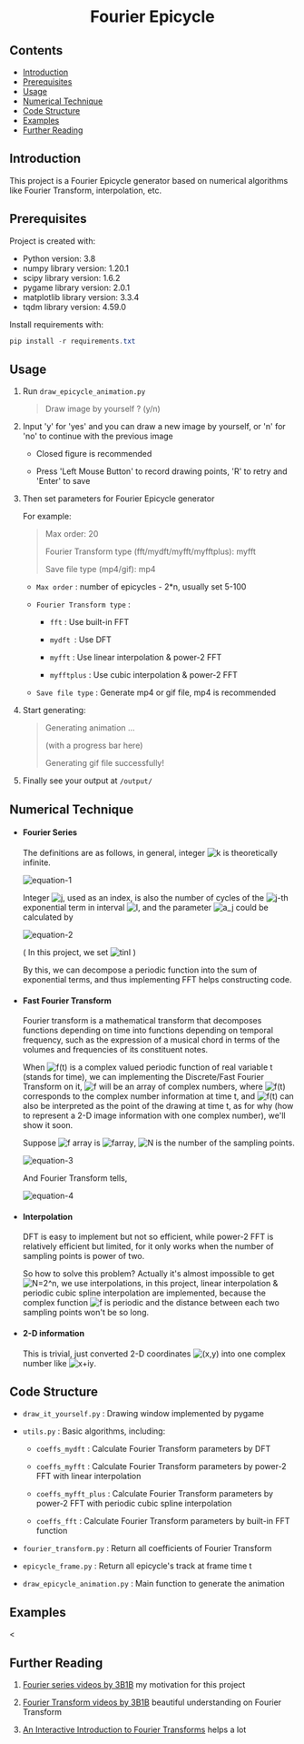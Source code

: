 <h1 align = "center">Fourier Epicycle</h1>



## Contents

* [Introduction](#introduction)
* [Prerequisites](#prerequisites)
* [Usage](#usage)
* [Numerical Technique](#numerical-technique)
* [Code Structure](#code-structure)
* [Examples](#examples)
* [Further Reading](#further-reading)



## Introduction

This project is a Fourier Epicycle generator based on numerical algorithms like Fourier Transform, interpolation, etc.



## Prerequisites

Project is created with:

* Python version: 3.8
* numpy library version: 1.20.1
* scipy library version: 1.6.2
* pygame library version: 2.0.1
* matplotlib library version: 3.3.4
* tqdm library version: 4.59.0

Install requirements with:

```powershell
pip install -r requirements.txt
```



## Usage

1. Run `draw_epicycle_animation.py`

   > Draw image by yourself ? (y/n) 

2. Input 'y' for 'yes' and you can draw a new image by yourself, or 'n' for 'no' to continue with the previous image

   * Closed figure is recommended

   * Press 'Left Mouse Button' to record drawing points, 'R' to retry and 'Enter' to save

3. Then set parameters for Fourier Epicycle generator

   For example:

   > Max order: 20
   >
   > Fourier Transform type (fft/mydft/myfft/myfftplus): myfft
   >
   > Save file type (mp4/gif): mp4

   * `Max order` <integer n>: number of epicycles - 2*n, usually set 5-100

   * `Fourier Transform type` <string>:

     * `fft` : Use built-in FFT
   
     * `mydft `: Use DFT
   
     * `myfft` : Use linear interpolation & power-2 FFT
   
     * `myfftplus` : Use cubic interpolation & power-2 FFT

   * `Save file type` <string>: Generate mp4 or gif file, mp4 is recommended

4. Start generating:

   > Generating animation ...
   >
   > (with a progress bar here)
   >
   > Generating gif file successfully!

5. Finally see your output at `/output/`



## Numerical Technique

* #### Fourier Series

  The definitions are as follows, in general, integer ![k](https://github.com/Tequila-Sunrise/Fourier-Epicycle/blob/main/static/k.png) is theoretically infinite.
  
  ![equation-1](https://github.com/Tequila-Sunrise/Fourier-Epicycle/blob/main/static/equation-1.png)
  
  Integer ![j](https://github.com/Tequila-Sunrise/Fourier-Epicycle/blob/main/static/j.png), used as an index, is also the number of cycles of the ![j](https://github.com/Tequila-Sunrise/Fourier-Epicycle/blob/main/static/j.png)-th exponential term in interval ![I](https://github.com/Tequila-Sunrise/Fourier-Epicycle/blob/main/static/I.png), and the parameter ![a_j](https://github.com/Tequila-Sunrise/Fourier-Epicycle/blob/main/static/a_j.png) could be calculated by
  
  ![equation-2](https://github.com/Tequila-Sunrise/Fourier-Epicycle/blob/main/static/equation-2.png)
  
  ( In this project, we set  ![tinI](https://github.com/Tequila-Sunrise/Fourier-Epicycle/blob/main/static/tinI.png) )

  By this, we can decompose a periodic function into the sum of exponential terms, and thus implementing FFT helps constructing code.

  

* #### Fast Fourier Transform

  Fourier transform is a mathematical transform that decomposes functions depending on time into functions depending on temporal frequency, such as the expression of a musical chord in terms of the volumes and frequencies of its constituent notes.

  When ![f(t)](https://github.com/Tequila-Sunrise/Fourier-Epicycle/blob/main/static/f(t).png) is a complex valued periodic function of real variable t (stands for time), we can implementing the Discrete/Fast Fourier Transform on it, ![f](https://github.com/Tequila-Sunrise/Fourier-Epicycle/blob/main/static/f.png) will be an array of complex numbers, where ![f(t)](https://github.com/Tequila-Sunrise/Fourier-Epicycle/blob/main/static/f(t).png) corresponds to the complex number information at time t, and ![f(t)](https://github.com/Tequila-Sunrise/Fourier-Epicycle/blob/main/static/f(t).png) can also be interpreted as the point of the drawing at time t, as for why (how to represent a 2-D image information with one complex number), we'll show it soon.

  Suppose ![f](https://github.com/Tequila-Sunrise/Fourier-Epicycle/blob/main/static/f.png) array is ![farray](https://github.com/Tequila-Sunrise/Fourier-Epicycle/blob/main/static/farray.png), ![N](https://github.com/Tequila-Sunrise/Fourier-Epicycle/blob/main/static/N.png) is the number of the sampling points.
  
  ![equation-3](https://github.com/Tequila-Sunrise/Fourier-Epicycle/blob/main/static/equation-3.png)
  
  And Fourier Transform tells,
  
  ![equation-4](https://github.com/Tequila-Sunrise/Fourier-Epicycle/blob/main/static/equation-4.png)
  
  
* #### Interpolation

  DFT is easy to implement but not so efficient, while power-2 FFT is relatively efficient but limited, for it only works when the number of sampling points is power of two.

  So how to solve this problem? Actually it's almost impossible to get ![N=2^n](https://github.com/Tequila-Sunrise/Fourier-Epicycle/blob/main/static/N=2^n.png), we use interpolations, in this project, linear interpolation & periodic cubic spline interpolation are implemented, because the complex function ![f](https://github.com/Tequila-Sunrise/Fourier-Epicycle/blob/main/static/f.png) is periodic and the distance between each two sampling points won't be so long.

  

* #### 2-D information

  This is trivial, just converted 2-D coordinates ![(x,y)](https://github.com/Tequila-Sunrise/Fourier-Epicycle/blob/main/static/(x,y).png) into one complex number like ![x+iy](https://github.com/Tequila-Sunrise/Fourier-Epicycle/blob/main/static/x+iy.png).



## Code Structure

* `draw_it_yourself.py` : Drawing window implemented by pygame

* `utils.py` : Basic algorithms, including:

  * `coeffs_mydft` : Calculate Fourier Transform parameters by DFT

  * `coeffs_myfft` : Calculate Fourier Transform parameters by power-2 FFT with linear interpolation

  * `coeffs_myfft_plus` : Calculate Fourier Transform parameters by power-2 FFT with periodic cubic spline interpolation

  * `coeffs_fft` : Calculate Fourier Transform parameters by built-in FFT function

* `fourier_transform.py` : Return all coefficients of Fourier Transform

* `epicycle_frame.py` : Return all epicycle's track at frame time t

* `draw_epicycle_animation.py` : Main function to generate the animation



## Examples

<



## Further Reading

1. [Fourier series videos by 3B1B](https://www.youtube.com/watch?v=r6sGWTCMz2k) my motivation for this project

2. [Fourier Transform videos by 3B1B](https://www.youtube.com/watch?v=spUNpyF58BY) beautiful understanding on Fourier Transform

3. [An Interactive Introduction to Fourier Transforms](https://www.jezzamon.com/fourier/index.html) helps a lot


